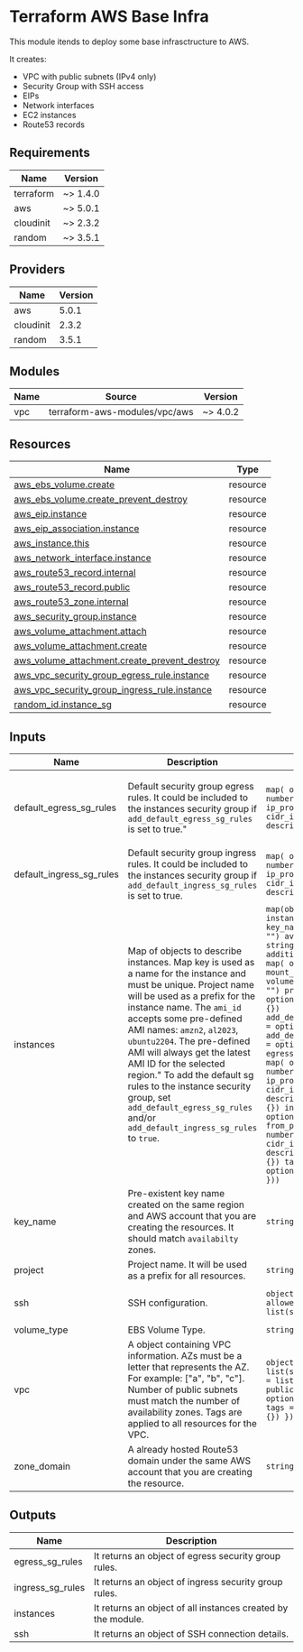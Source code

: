 # Terraform AWS Base Infra

This module itends to deploy some base infrasctructure to AWS.

It creates:

- VPC with public subnets (IPv4 only)
- Security Group with SSH access
- EIPs
- Network interfaces
- EC2 instances
- Route53 records

## Requirements

| Name | Version |
|------|---------|
| terraform | ~> 1.4.0 |
| aws | ~> 5.0.1 |
| cloudinit | ~> 2.3.2 |
| random | ~> 3.5.1 |

## Providers

| Name | Version |
|------|---------|
| aws | 5.0.1 |
| cloudinit | 2.3.2 |
| random | 3.5.1 |

## Modules

| Name | Source | Version |
|------|--------|---------|
| vpc | terraform-aws-modules/vpc/aws | ~> 4.0.2 |

## Resources

| Name | Type |
|------|------|
| [aws_ebs_volume.create](https://registry.terraform.io/providers/hashicorp/aws/latest/docs/resources/ebs_volume) | resource |
| [aws_ebs_volume.create_prevent_destroy](https://registry.terraform.io/providers/hashicorp/aws/latest/docs/resources/ebs_volume) | resource |
| [aws_eip.instance](https://registry.terraform.io/providers/hashicorp/aws/latest/docs/resources/eip) | resource |
| [aws_eip_association.instance](https://registry.terraform.io/providers/hashicorp/aws/latest/docs/resources/eip_association) | resource |
| [aws_instance.this](https://registry.terraform.io/providers/hashicorp/aws/latest/docs/resources/instance) | resource |
| [aws_network_interface.instance](https://registry.terraform.io/providers/hashicorp/aws/latest/docs/resources/network_interface) | resource |
| [aws_route53_record.internal](https://registry.terraform.io/providers/hashicorp/aws/latest/docs/resources/route53_record) | resource |
| [aws_route53_record.public](https://registry.terraform.io/providers/hashicorp/aws/latest/docs/resources/route53_record) | resource |
| [aws_route53_zone.internal](https://registry.terraform.io/providers/hashicorp/aws/latest/docs/resources/route53_zone) | resource |
| [aws_security_group.instance](https://registry.terraform.io/providers/hashicorp/aws/latest/docs/resources/security_group) | resource |
| [aws_volume_attachment.attach](https://registry.terraform.io/providers/hashicorp/aws/latest/docs/resources/volume_attachment) | resource |
| [aws_volume_attachment.create](https://registry.terraform.io/providers/hashicorp/aws/latest/docs/resources/volume_attachment) | resource |
| [aws_volume_attachment.create_prevent_destroy](https://registry.terraform.io/providers/hashicorp/aws/latest/docs/resources/volume_attachment) | resource |
| [aws_vpc_security_group_egress_rule.instance](https://registry.terraform.io/providers/hashicorp/aws/latest/docs/resources/vpc_security_group_egress_rule) | resource |
| [aws_vpc_security_group_ingress_rule.instance](https://registry.terraform.io/providers/hashicorp/aws/latest/docs/resources/vpc_security_group_ingress_rule) | resource |
| [random_id.instance_sg](https://registry.terraform.io/providers/hashicorp/random/latest/docs/resources/id) | resource |

## Inputs

| Name | Description | Type | Default | Required |
|------|-------------|------|---------|:--------:|
| default\_egress\_sg\_rules | Default security group egress rules. It could be included to the instances security group if `add_default_egress_sg_rules` is set to true." | ```map( object({ from_port = number to_port = number ip_protocol = string cidr_ipv4 = list(string) description = string }) )``` | ```{ "default_any_to_any": { "cidr_ipv4": [ "0.0.0.0/0" ], "description": "Any to Any", "from_port": -1, "ip_protocol": "-1", "to_port": -1 } }``` | no |
| default\_ingress\_sg\_rules | Default security group ingress rules.   It could be included to the instances security group if `add_default_ingress_sg_rules` is set to true. | ```map( object({ from_port = number to_port = number ip_protocol = string cidr_ipv4 = list(string) description = string }) )``` | `{}` | no |
| instances | Map of objects to describe instances.   Map key is used as a name for the instance and must be unique.   Project name will be used as a prefix for the instance name.   The `ami_id` accepts some pre-defined AMI names: `amzn2`, `al2023`, `ubuntu2204`.   The pre-defined AMI will always get the latest AMI ID for the selected region."   To add the default sg rules to the instance security group, set `add_default_egress_sg_rules` and/or `add_default_ingress_sg_rules` to `true`. | ```map(object({ ami_id = string instance_type = string key_name = optional(string, "") availability_zone = string disk_size = number additional_disks = optional( map( object({ size = number mount_point = string volume_id = optional(string, "") prevent_destroy = optional(bool, false) }) ), {}) add_default_egress_sg_rules = optional(bool, true) add_default_ingress_sg_rules = optional(bool, false) egress_sg_rules = optional( map( object({ from_port = number to_port = number ip_protocol = string cidr_ipv4 = list(string) description = string }) ), {}) ingress_sg_rules = optional( map( object({ from_port = number to_port = number ip_protocol = string cidr_ipv4 = list(string) description = string }) ), {}) tags = optional(map(string), {}) }))``` | n/a | yes |
| key\_name | Pre-existent key name created on the same region and AWS account that you are creating the resources. It should match `availabilty` zones. | `string` | n/a | yes |
| project | Project name. It will be used as a prefix for all resources. | `string` | n/a | yes |
| ssh | SSH configuration. | ```object({ port = number allowed_cidr_blocks = list(string) })``` | ```{ "allowed_cidr_blocks": [ "0.0.0.0/0" ], "port": 22 }``` | no |
| volume\_type | EBS Volume Type. | `string` | `"gp3"` | no |
| vpc | A object containing VPC information. AZs must be a letter that represents the AZ. For example: [\"a\", \"b\", \"c\"]. Number of public subnets must match the number of availability zones. Tags are applied to all resources for the VPC. | ```object({ cidr = string azs = list(string) public_subnets = list(string) public_subnet_tags = optional(map(string), {}) tags = optional(map(string), {}) })``` | n/a | yes |
| zone\_domain | A already hosted Route53 domain under the same AWS account that you are creating the resource. | `string` | n/a | yes |

## Outputs

| Name | Description |
|------|-------------|
| egress\_sg\_rules | It returns an object of egress security group rules. |
| ingress\_sg\_rules | It returns an object of ingress security group rules. |
| instances | It returns an object of all instances created by the module. |
| ssh | It returns an object of SSH connection details. |
